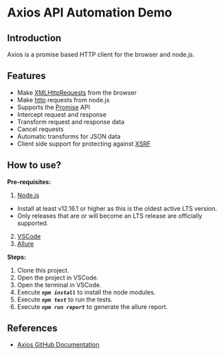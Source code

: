 # Axios API Automation Demo
## Introduction
Axios is a promise based HTTP client for the browser and node.js.

## Features

- Make [XMLHttpRequests](https://developer.mozilla.org/en-US/docs/Web/API/XMLHttpRequest) from the browser
- Make [http](http://nodejs.org/api/http.html) requests from node.js
- Supports the [Promise](https://developer.mozilla.org/en-US/docs/Web/JavaScript/Reference/Global_Objects/Promise) API
- Intercept request and response
- Transform request and response data
- Cancel requests
- Automatic transforms for JSON data
- Client side support for protecting against [XSRF](http://en.wikipedia.org/wiki/Cross-site_request_forgery)

## How to use?

**Pre-requisites:**
1. [Node.js](http://nodejs.org/)
  * Install at least v12.16.1 or higher as this is the oldest active LTS version.
  * Only releases that are or will become an LTS release are officially supported.
2. [VSCode](https://code.visualstudio.com/download)
3. [Allure](https://docs.qameta.io/allure/#_installing_a_commandline)

**Steps:**
1. Clone this project.
2. Open the project in VSCode.
3. Open the terminal in VSCode.
4. Execute ***`npm install`*** to install the node modules.
5. Execute ***`npm test`*** to run the tests.
6. Execute ***`npm run report`*** to generate the allure report.

## References
* [Axios GitHub Documentation](https://github.com/axios/axios/blob/master/README.md)
